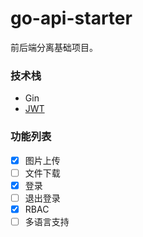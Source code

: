 # go-api-starter

前后端分离基础项目。

### 技术栈
* Gin
* [JWT](https://github.com/dgrijalva/jwt-go)

### 功能列表
* [X] 图片上传
* [ ] 文件下载
* [X] 登录
* [ ] 退出登录
* [X] RBAC
* [ ] 多语言支持